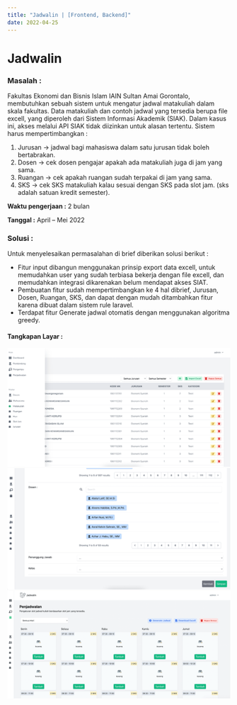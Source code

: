 ```yaml
---
title: "Jadwalin | [Frontend, Backend]"
date: 2022-04-25
---
```


# Jadwalin

### Masalah :
Fakultas Ekonomi dan Bisnis Islam IAIN Sultan Amai Gorontalo, membutuhkan sebuah sistem untuk mengatur jadwal matakuliah dalam skala fakultas. Data matakuliah dan contoh jadwal yang tersedia berupa file excell, yang diperoleh dari Sistem Informasi Akademik (SIAK). Dalam kasus ini, akses melalui API SIAK tidak diizinkan untuk alasan tertentu.
Sistem harus mempertimbangkan : 
1. Jurusan → jadwal bagi mahasiswa dalam satu jurusan tidak boleh bertabrakan.
2. Dosen → cek dosen pengajar apakah ada matakuliah juga di jam yang sama.
3. Ruangan → cek apakah ruangan sudah terpakai di jam yang sama.
4. SKS -> cek SKS matakuliah kalau sesuai dengan SKS pada slot jam. (sks adalah satuan kredit semester).

**Waktu pengerjaan :** 2 bulan

**Tanggal :** April – Mei 2022

### Solusi :
Untuk menyelesaikan permasalahan di brief diberikan solusi berikut :
- Fitur input dibangun menggunakan prinsip export data excell, untuk memudahkan user yang sudah terbiasa bekerja dengan file excell, dan memudahkan integrasi dikarenakan belum mendapat akses SIAT.
- Pembuatan fitur sudah mempertimbangkan ke 4 hal dibrief, Jurusan, Dosen, Ruangan, SKS, dan dapat dengan mudah ditambahkan fitur karena dibuat dalam sistem rule laravel.
- Terdapat fitur Generate jadwal otomatis dengan menggunakan algoritma greedy.

#### Tangkapan Layar :
![/projects/jadwalin1.png](/projects/jadwalin1.png)
![/projects/jadwalin2.png](/projects/jadwalin2.png)
![/projects/jadwalin3.png](/projects/jadwalin3.png)
